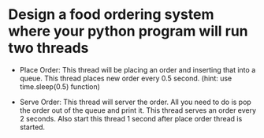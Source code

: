 # Design a food ordering system where your python program will run two threads

- Place Order: This thread will be placing an order and inserting that into a queue.
This thread places new order every 0.5 second. (hint: use time.sleep(0.5) function)

- Serve Order: This thread will server the order.
All you need to do is pop the order out of the queue and print it.
This thread serves an order every 2 seconds.
Also start this thread 1 second after place order thread is started.